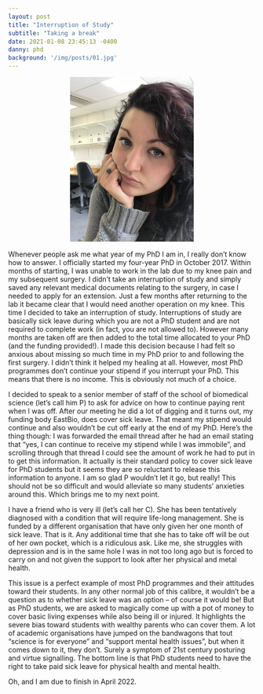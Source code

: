```yaml
---
layout: post
title: "Interruption of Study"
subtitle: "Taking a break"
date: 2021-01-08 23:45:13 -0400
danny: phd
background: '/img/posts/01.jpg'
---
```

<p align="center">
  <img width="50%" height="50%" src="/assets/img/danny-selfie2.jpg">
</p>

Whenever people ask me what year of my PhD I am in, I really don’t know how to answer. I officially started my four-year PhD in October 2017. Within months of starting, I was unable to work in the lab due to my knee pain and my subsequent surgery. I didn’t take an interruption of study and simply saved any relevant medical documents relating to the surgery, in case I needed to apply for an extension. Just a few months after returning to the lab it became clear that I would need another operation on my knee. This time I decided to take an interruption of study.  Interruptions of study are basically sick leave during which you are not a PhD student and are not required to complete work (in fact, you are not allowed to). However many months are taken off are then added to the total time allocated to your PhD (and the funding provided!). I made this decision because I had felt so anxious about missing so much time in my PhD prior to and following the first surgery. I didn’t think it helped my healing at all. However, most PhD programmes don’t continue your stipend if you interrupt your PhD. This means that there is no income. This is obviously not much of a choice.

I decided to speak to a senior member of staff of the school of biomedical science (let’s call him P) to ask for advice on how to continue paying rent when I was off. After our meeting he did a lot of digging and it turns out, my funding body EastBio, does cover sick leave. That meant my stipend would continue and also wouldn’t be cut off early at the end of my PhD. Here’s the thing though: I was forwarded the email thread after he had an email stating that “yes, I can continue to receive my stipend while I was immobile”, and scrolling through that thread I could see the amount of work he had to put in to get this information. It actually is their standard policy to cover sick leave for PhD students but it seems they are so reluctant to release this information to anyone. I am so glad P wouldn’t let it go, but really! This should not be so difficult and would alleviate so many students’ anxieties around this. Which brings me to my next point.

I have a friend who is very ill (let’s call her C). She has been tentatively diagnosed with a condition that will require life-long management. She is funded by a different organisation that have only given her one month of sick leave. That is it. Any additional time that she has to take off will be out of her own pocket, which is a ridiculous ask. Like me, she struggles with depression and is in the same hole I was in not too long ago but is forced to carry on and not given the support to look after her physical and metal health.

This issue is a perfect example of most PhD programmes and their attitudes toward their students. In any other normal job of this calibre, it wouldn’t be a question as to whether sick leave was an option – of course it would be! But as PhD students, we are asked to magically come up with a pot of money to cover basic living expenses while also being ill or injured. It highlights the severe bias toward students with wealthy parents who can cover them. A lot of academic organisations have jumped on the bandwagons that tout “science is for everyone” and “support mental health issues”, but when it comes down to it, they don’t. Surely a symptom of 21st century posturing and virtue signalling. The bottom line is that PhD students need to have the right to take paid sick leave for physical health and mental health.

Oh, and I am due to finish in April 2022.
